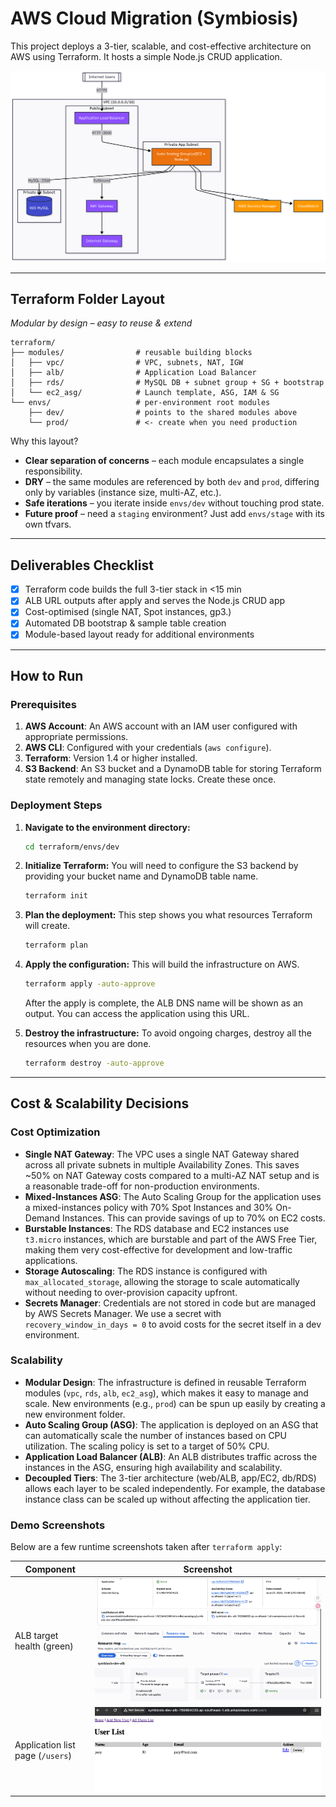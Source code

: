 # AWS Cloud Migration (Symbiosis)

This project deploys a 3-tier, scalable, and cost-effective architecture on AWS using Terraform. It hosts a simple Node.js CRUD application.

![Architecture Diagram](diagrams/symbiosis-aws.png)

---

## Terraform Folder Layout  
_Modular by design – easy to reuse & extend_

```text
terraform/
├── modules/                # reusable building blocks
│   ├── vpc/                # VPC, subnets, NAT, IGW
│   ├── alb/                # Application Load Balancer
│   ├── rds/                # MySQL DB + subnet group + SG + bootstrap
│   └── ec2_asg/            # Launch template, ASG, IAM & SG
└── envs/                   # per-environment root modules
    ├── dev/                # points to the shared modules above
    └── prod/               # <- create when you need production
```

Why this layout?
* **Clear separation of concerns** – each module encapsulates a single responsibility.
* **DRY** – the same modules are referenced by both `dev` and `prod`, differing only by variables (instance size, multi-AZ, etc.).
* **Safe iterations** – you iterate inside `envs/dev` without touching prod state.
* **Future proof** – need a `staging` environment?  Just add `envs/stage` with its own tfvars.

---

## Deliverables Checklist

- [x] Terraform code builds the full 3-tier stack in <15 min
- [x] ALB URL outputs after apply and serves the Node.js CRUD app
- [x] Cost-optimised (single NAT, Spot instances, gp3.)
- [x] Automated DB bootstrap & sample table creation
- [x] Module-based layout ready for additional environments

---

## How to Run

### Prerequisites
1.  **AWS Account**: An AWS account with an IAM user configured with appropriate permissions.
2.  **AWS CLI**: Configured with your credentials (`aws configure`).
3.  **Terraform**: Version 1.4 or higher installed.
4.  **S3 Backend**: An S3 bucket and a DynamoDB table for storing Terraform state remotely and managing state locks. Create these once.

### Deployment Steps

1.  **Navigate to the environment directory:**
    ```bash
    cd terraform/envs/dev
    ```

2.  **Initialize Terraform:**
    You will need to configure the S3 backend by providing your bucket name and DynamoDB table name.
    ```bash
    terraform init
    ```

3.  **Plan the deployment:**
    This step shows you what resources Terraform will create.
    ```bash
    terraform plan
    ```

4.  **Apply the configuration:**
    This will build the infrastructure on AWS.
    ```bash
    terraform apply -auto-approve
    ```
    After the apply is complete, the ALB DNS name will be shown as an output. You can access the application using this URL.

5.  **Destroy the infrastructure:**
    To avoid ongoing charges, destroy all the resources when you are done.
    ```bash
    terraform destroy -auto-approve
    ```

---

## Cost & Scalability Decisions

### Cost Optimization

*   **Single NAT Gateway**: The VPC uses a single NAT Gateway shared across all private subnets in multiple Availability Zones. This saves ~50% on NAT Gateway costs compared to a multi-AZ NAT setup and is a reasonable trade-off for non-production environments.
*   **Mixed-Instances ASG**: The Auto Scaling Group for the application uses a mixed-instances policy with 70% Spot Instances and 30% On-Demand Instances. This can provide savings of up to 70% on EC2 costs.
*   **Burstable Instances**: The RDS database and EC2 instances use `t3.micro` instances, which are burstable and part of the AWS Free Tier, making them very cost-effective for development and low-traffic applications.
*   **Storage Autoscaling**: The RDS instance is configured with `max_allocated_storage`, allowing the storage to scale automatically without needing to over-provision capacity upfront.
*   **Secrets Manager**: Credentials are not stored in code but are managed by AWS Secrets Manager. We use a secret with `recovery_window_in_days = 0` to avoid costs for the secret itself in a dev environment.

### Scalability

*   **Modular Design**: The infrastructure is defined in reusable Terraform modules (`vpc`, `rds`, `alb`, `ec2_asg`), which makes it easy to manage and scale. New environments (e.g., `prod`) can be spun up easily by creating a new environment folder.
*   **Auto Scaling Group (ASG)**: The application is deployed on an ASG that can automatically scale the number of instances based on CPU utilization. The scaling policy is set to a target of 50% CPU.
*   **Application Load Balancer (ALB)**: An ALB distributes traffic across the instances in the ASG, ensuring high availability and scalability.
*   **Decoupled Tiers**: The 3-tier architecture (web/ALB, app/EC2, db/RDS) allows each layer to be scaled independently. For example, the database instance class can be scaled up without affecting the application tier.

### Demo Screenshots

Below are a few runtime screenshots taken after `terraform apply`:

| Component | Screenshot |
|-----------|------------|
| ALB target health (green) | ![ALB Targets](terraform/screenshot/alb-resource-map.png) |
| Application list page (`/users`) | ![App Users](terraform/screenshot/list_user.png) |
